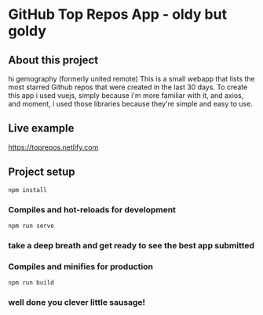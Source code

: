 # GitHub Top Repos App - oldy but goldy

## About this project

hi gemography (formerly united remote)
This is a small webapp that lists the most starred Github repos that were created in the last 30 days.
To create this app i used vuejs, simply because i'm more familiar with it, and axios, and moment, i used those libraries because they're simple and easy to use.

## Live example

https://toprepos.netlify.com

## Project setup
```
npm install
```

### Compiles and hot-reloads for development
```
npm run serve
```
### take a deep breath and get ready to see the best app submitted

### Compiles and minifies for production
```
npm run build
```
### well done you clever little sausage!
